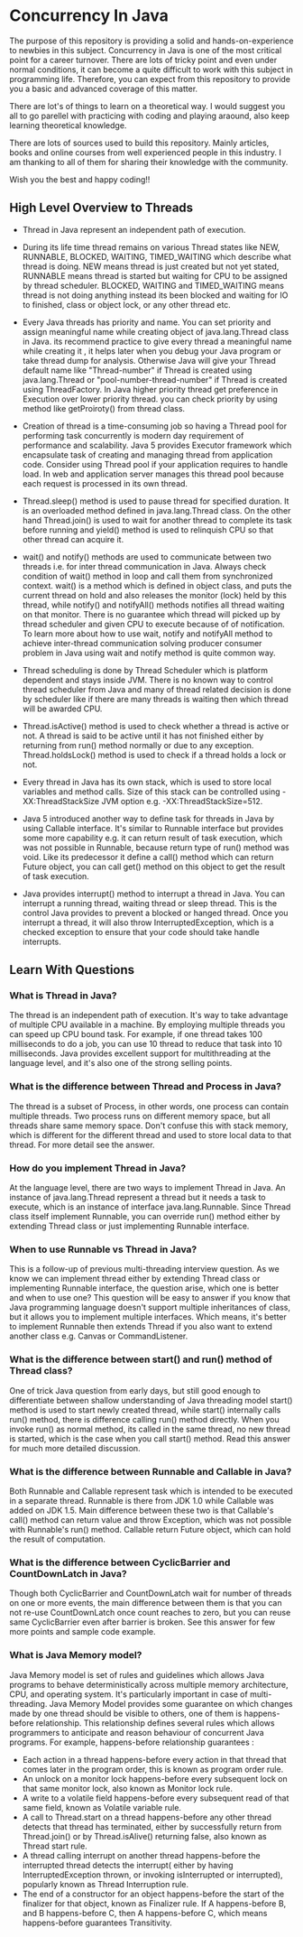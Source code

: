 # Concurrency In Java

The purpose of this repository is providing a solid and hands-on-experience to newbies in this subject. Concurrency in Java is one of the most critical point for a career turnover. There are lots of tricky point and even under normal conditions, it can become a quite difficult to work with this subject in programming life. Therefore, you can expect from this repository to provide you a basic and advanced coverage of this matter. 

There are lot's of things to learn on a theoretical way. I would suggest you all to go parellel with practicing with coding and playing araound, also keep learning theoretical knowledge.

There are lots of sources used to build this repository. Mainly articles, books and online courses from well experienced people in this industry. I am thanking to all of them for sharing their knowledge with the community.

Wish you the best and happy coding!!

## High Level Overview to Threads

* Thread in Java represent an independent path of execution.

* During its life time thread remains on various Thread states like NEW, RUNNABLE, BLOCKED, WAITING, TIMED_WAITING which describe what thread is doing. NEW means thread is just created but not yet stated, RUNNABLE means thread is started but waiting for CPU to be assigned by thread scheduler. BLOCKED, WAITING and TIMED_WAITING means thread is not doing anything instead its been blocked and waiting for IO to finished, class or object lock, or any other thread etc.

* Every Java threads has priority and name. You can set priority and assign meaningful name while creating object of java.lang.Thread class in Java. its recommend practice to give every thread a meaningful name while creating it , it helps later when you debug your Java program or take thread dump for analysis. Otherwise Java will give your Thread default name like "Thread-number" if Thread is created using java.lang.Thread or "pool-number-thread-number" if Thread is created using ThreadFactory. In Java higher priority thread get preference in Execution over lower priority thread. you can check priority by using method like getProiroty() from thread class.

* Creation of thread is a time-consuming job so having a Thread pool for performing task concurrently is modern day requirement of performance and scalability. Java 5 provides Executor framework which encapsulate task of creating and managing thread from application code. Consider using Thread pool if your application requires to handle load. In web and application server manages this thread pool because each request is processed in its own thread.

* Thread.sleep() method is used to pause thread for specified duration. It is an overloaded method defined in java.lang.Thread class. On the other hand Thread.join() is used to wait for another thread to complete its task before running and yield() method is used to relinquish CPU so that other thread can acquire it.

* wait() and notify() methods are used to communicate between two threads i.e. for inter thread communication in Java. Always check condition of  wait() method in loop and call them from synchronized context. wait() is a method which is defined in object class, and puts the current thread on hold and also releases the monitor (lock) held by this thread,  while notify() and notifyAll() methods notifies all thread waiting on that monitor. There is no guarantee which thread will picked up by thread scheduler and given CPU to execute because of of notification. To learn more about how to use wait, notify and notifyAll method to achieve inter-thread communication solving producer consumer problem in Java using wait and notify method is quite common way.

* Thread scheduling is done by Thread Scheduler which is platform dependent and stays inside JVM. There is no known way to control thread scheduler from Java and many of thread related decision is done by scheduler like if there are many threads is waiting then which thread will be awarded CPU.

* Thread.isActive() method is used to check whether a thread is active or not. A thread is said to be active until it has not finished either by returning from run() method normally or due to any exception. Thread.holdsLock() method is used to check if a thread holds a lock or not.

* Every thread in Java has its own stack, which is used to store local variables and method calls. Size of this stack can be controlled using -XX:ThreadStackSize JVM option e.g. -XX:ThreadStackSize=512.

* Java 5 introduced another way to define task for threads in Java by using Callable interface. It's similar to Runnable interface but provides some more capability e.g. it can return result of task execution, which was not possible in Runnable, because return type of run() method was void. Like its predecessor it define a call() method which can return Future object, you can call get() method on this object to get the result of task execution.

* Java provides interrupt() method to interrupt a thread in Java. You can interrupt a running thread, waiting thread or sleep thread. This is the control Java provides to prevent a blocked or hanged thread. Once you interrupt a thread, it will also throw InterruptedException, which is a checked exception to ensure that your code should take handle interrupts.



## Learn With Questions 

### What is Thread in Java? 

The thread is an independent path of execution. It's way to take advantage of multiple CPU available in a machine. By employing multiple threads you can speed up CPU bound task. For example, if one thread takes 100 milliseconds to do a job, you can use 10 thread to reduce that task into 10 milliseconds. Java provides excellent support for multithreading at the language level, and it's also one of the strong selling points.

### What is the difference between Thread and Process in Java?

The thread is a subset of Process, in other words, one process can contain multiple threads. Two process runs on different memory space, but all threads share same memory space. Don't confuse this with stack memory, which is different for the different thread and used to store local data to that thread. For more detail see the answer.

### How do you implement Thread in Java?

At the language level, there are two ways to implement Thread in Java. An instance of java.lang.Thread represent a thread but it needs a task to execute, which is an instance of interface java.lang.Runnable. Since Thread class itself implement Runnable, you can override run() method either by extending Thread class or just implementing Runnable interface.

### When to use Runnable vs Thread in Java?

This is a follow-up of previous multi-threading interview question. As we know we can implement thread either by extending Thread class or implementing Runnable interface, the question arise, which one is better and when to use one? This question will be easy to answer if you know that Java programming language doesn't support multiple inheritances of class, but it allows you to implement multiple interfaces. Which means, it's better to implement Runnable then extends Thread if you also want to extend another class e.g. Canvas or CommandListener.


### What is the difference between start() and run() method of Thread class?

One of trick Java question from early days, but still good enough to differentiate between shallow understanding of Java threading model start() method is used to start newly created thread, while start() internally calls run() method, there is difference calling run() method directly. When you invoke run() as normal method, its called in the same thread, no new thread is started, which is the case when you call start() method. Read this answer for much more detailed discussion.

### What is the difference between Runnable and Callable in Java?

Both Runnable and Callable represent task which is intended to be executed in a separate thread. Runnable is there from JDK 1.0 while Callable was added on JDK 1.5. Main difference between these two is that Callable's call() method can return value and throw Exception, which was not possible with Runnable's run() method. Callable return Future object, which can hold the result of computation.

### What is the difference between CyclicBarrier and CountDownLatch in Java?

Though both CyclicBarrier and CountDownLatch wait for number of threads on one or more events, the main difference between them is that you can not re-use CountDownLatch once count reaches to zero, but you can reuse same CyclicBarrier even after barrier is broken.  See this answer for few more points and sample code example.


### What is Java Memory model?

Java Memory model is set of rules and guidelines which allows Java programs to behave deterministically across multiple memory architecture, CPU, and operating system. It's particularly important in case of multi-threading. Java Memory Model provides some guarantee on which changes made by one thread should be visible to others, one of them is happens-before relationship. This relationship defines several rules which allows programmers to anticipate and reason behaviour of concurrent Java programs. For example, happens-before relationship guarantees :
  * Each action in a thread happens-before every action in that thread that comes later in the program order, this is known as program order rule.
  * An unlock on a monitor lock happens-before every subsequent lock on that same monitor lock, also known as Monitor lock rule.
  * A write to a volatile field happens-before every subsequent read of that same field, known as Volatile variable rule.
  * A call to Thread.start on a thread happens-before any other thread detects that thread has terminated, either by successfully return from Thread.join() or by Thread.isAlive() returning false, also known as Thread start rule.
  * A thread calling interrupt on another thread happens-before the interrupted thread detects the interrupt( either by having  InterruptedException thrown, or invoking isInterrupted or interrupted), popularly known as Thread Interruption rule.
  * The end of a constructor for an object happens-before the start of the finalizer for that object, known as Finalizer rule.
If A happens-before B, and B happens-before C, then A happens-before C, which means happens-before guarantees Transitivity.

